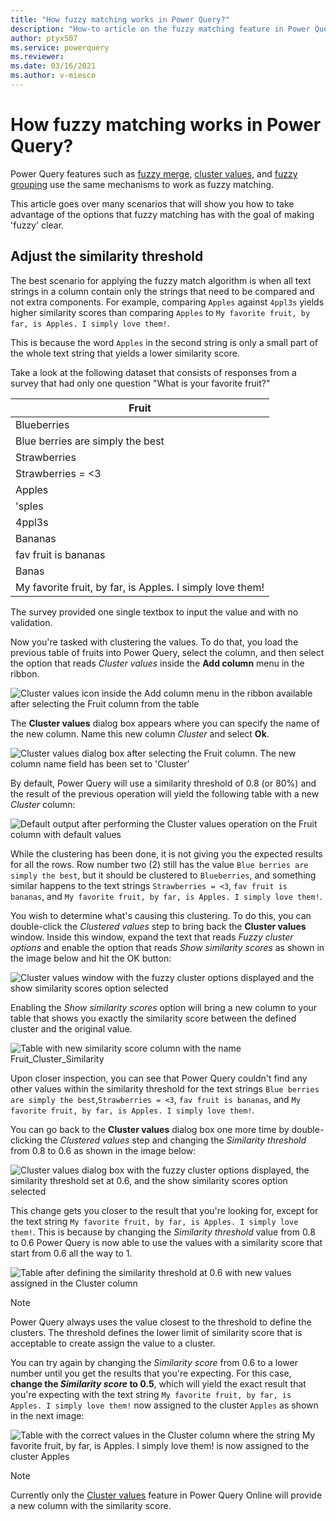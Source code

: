 ```yaml
---
title: "How fuzzy matching works in Power Query?"
description: "How-to article on the fuzzy matching feature in Power Query and how to better take advantage of it"
author: ptyx507
ms.service: powerquery
ms.reviewer: 
ms.date: 03/16/2021
ms.author: v-miesco
---
```

# How fuzzy matching works in Power Query?

Power Query features such as [fuzzy merge](merge-queries-fuzzy-match.md), [cluster values](cluster-values.md), and [fuzzy grouping](group-by.md#fuzzy-grouping) use the same mechanisms to work as fuzzy matching.

This article goes over many scenarios that will show you how to take advantage of the options that fuzzy matching has with the goal of making 'fuzzy' clear.

## Adjust the similarity threshold

The best scenario for applying the fuzzy match algorithm is when all text strings in a column contain only the strings that need to be compared and not extra components. For example, comparing `Apples` against `4ppl3s` yields higher similarity scores than comparing `Apples` to `My favorite fruit, by far, is Apples. I simply love them!`.

This is because the word `Apples` in the second string is only a small part of the whole text string that yields a lower similarity score.

Take a look at the following dataset that consists of responses from a survey that had only one question "What is your favorite fruit?" 

|Fruit|
|-----|
|Blueberries|
|Blue berries are simply the best|
|Strawberries|
|Strawberries = <3|
|Apples|
|'sples|
|4ppl3s|
|Bananas|
|fav fruit is bananas|
|Banas|
|My favorite fruit, by far, is Apples. I simply love them!|

The survey provided one single textbox to input the value and with no validation. 

Now you're tasked with clustering the values. To do that, you load the previous table of fruits into Power Query, select the column, and then select the option that reads *Cluster values* inside the **Add column** menu in the ribbon. 

![Cluster values icon inside the Add column menu in the ribbon available after selecting the Fruit column from the table](images/me-make-fuzzy-clear-cluster-values-icon.png)

The **Cluster values** dialog box appears where you can specify the name of the new column. Name this new column *Cluster* and select **Ok**.

![Cluster values dialog box after selecting the Fruit column. The new column name field has been set to 'Cluster'](images/me-make-fuzzy-clear-cluster-values-default-window.png)

By default, Power Query will use a similarity threshold of 0.8 (or 80%) and the result of the previous operation will yield the following table with a new *Cluster* column:

![Default output after performing the Cluster values operation on the Fruit column with default values](images/me-make-fuzzy-clear-cluster-values-default-output.png)

While the clustering has been done, it is not giving you the expected results for all the rows. Row number two (2) still has the value `Blue berries are simply the best`, but it should be clustered to `Blueberries`, and something similar happens to the text strings `Strawberries = <3`, `fav fruit is bananas`, and `My favorite fruit, by far, is Apples. I simply love them!`.

You wish to determine what's causing this clustering. To do this, you can double-click the *Clustered values* step to bring back the **Cluster values** window. Inside this window, expand the text that reads *Fuzzy cluster options* and enable the option that reads *Show similarity scores* as shown in the image below and hit the OK button:

![Cluster values window with the fuzzy cluster options displayed and the show similarity scores option selected](images/me-make-fuzzy-clear-cluster-values-window-with-show-similarity-score.png)

Enabling the *Show similarity scores* option will bring a new column to your table that shows you exactly the similarity score between the defined cluster and the original value.

![Table with new similarity score column with the name Fruit_Cluster_Similarity](images/me-make-fuzzy-clear-cluster-values-with-show-similarity-score.png)

Upon closer inspection, you can see that Power Query couldn't find any other values within the similarity threshold for the text strings `Blue berries are simply the best`,`Strawberries = <3`, `fav fruit is bananas`, and `My favorite fruit, by far, is Apples. I simply love them!`.

You can go back to the **Cluster values** dialog box one more time by double-clicking the *Clustered values* step and changing the *Similarity threshold* from 0.8 to 0.6 as shown in the image below:

![Cluster values dialog box with the fuzzy cluster options displayed, the similarity threshold set at 0.6, and the show similarity scores option selected](images/me-make-fuzzy-clear-cluster-values-window-with-show-similarity-score-60.png)

This change gets you closer to the result that you're looking for, except for the text string `My favorite fruit, by far, is Apples. I simply love them!`. This is because by changing the *Similarity threshold* value from 0.8 to 0.6 Power Query is now able to use the values with a similarity score that start from 0.6 all the way to 1. 

![Table after defining the similarity threshold at 0.6 with new values assigned in the Cluster column](images/me-make-fuzzy-clear-cluster-values-with-show-similarity-score-60.png)

>[!NOTE]
>Power Query always uses the value closest to the threshold to define the clusters. The threshold defines the lower limit of similarity score that is acceptable to create assign the value to a cluster.

You can try again by changing the *Similarity score* from 0.6 to a lower number until you get the results that you're expecting. For this case, **change the *Similarity score* to 0.5**, which will yield the exact result that you're expecting with the text string `My favorite fruit, by far, is Apples. I simply love them!` now assigned to the cluster `Apples` as shown in the next image:

![Table with the correct values in the Cluster column where the string `My favorite fruit, by far, is Apples. I simply love them!` is now assigned to the cluster `Apples` ](images/me-make-fuzzy-clear-cluster-values-with-show-similarity-score-50.png)

> [!NOTE]
> Currently only the [Cluster values](cluster-values.md) feature in Power Query Online will provide a new column with the similarity score.
